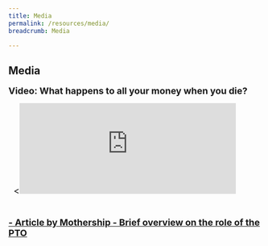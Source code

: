 ```yaml
---
title: Media
permalink: /resources/media/
breadcrumb: Media

---
```

Media
---
<font size="4"><b>Video: What happens to all your money when you die?</b><br>
<div class="bp-youtube">
  
<<iframe width="430" height="180" src="https://www.youtube.com/embed/Me25x26d5mc" title="YouTube video player" frameborder="0" allow="accelerometer; autoplay; clipboard-write; encrypted-media; gyroscope; picture-in-picture" allowfullscreen></iframe>

</div>
<br>
<br>
<font size="4"><b><a href = "https://mothership.sg/2021/04/pto-civil-servant-track-nok/" target = "_blank"> - Article by Mothership - Brief overview on the role of the PTO</a></b>

